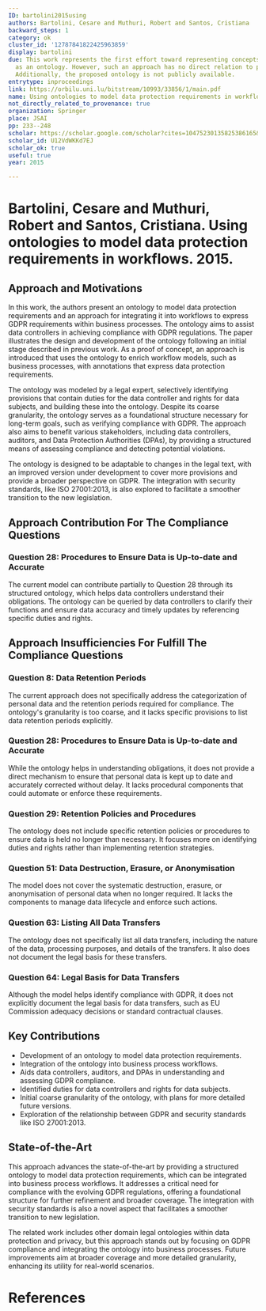 ```yaml
---
ID: bartolini2015using
authors: Bartolini, Cesare and Muthuri, Robert and Santos, Cristiana
backward_steps: 1
category: ok
cluster_id: '12787841822425963859'
display: bartolini
due: This work represents the first effort toward representing concepts of the GDPR
  as an ontology. However, such an approach has no direct relation to provenance.
  Additionally, the proposed ontology is not publicly available.
entrytype: inproceedings
link: https://orbilu.uni.lu/bitstream/10993/33856/1/main.pdf
name: Using ontologies to model data protection requirements in workflows
not_directly_related_to_provenance: true
organization: Springer
place: JSAI
pp: 233--248
scholar: https://scholar.google.com/scholar?cites=10475230135825386165&as_sdt=2005&sciodt=0,5&hl=en
scholar_id: U12VdWKKd7EJ
scholar_ok: true
useful: true
year: 2015

---
```

# Bartolini, Cesare and Muthuri, Robert and Santos, Cristiana. Using ontologies to model data protection requirements in workflows. 2015.

## Approach and Motivations

In this work, the authors present an ontology to model data protection requirements and an approach for integrating it into workflows to express GDPR requirements within business processes. The ontology aims to assist data controllers in achieving compliance with GDPR regulations. The paper illustrates the design and development of the ontology following an initial stage described in previous work. As a proof of concept, an approach is introduced that uses the ontology to enrich workflow models, such as business processes, with annotations that express data protection requirements.

The ontology was modeled by a legal expert, selectively identifying provisions that contain duties for the data controller and rights for data subjects, and building these into the ontology. Despite its coarse granularity, the ontology serves as a foundational structure necessary for long-term goals, such as verifying compliance with GDPR. The approach also aims to benefit various stakeholders, including data controllers, auditors, and Data Protection Authorities (DPAs), by providing a structured means of assessing compliance and detecting potential violations.

The ontology is designed to be adaptable to changes in the legal text, with an improved version under development to cover more provisions and provide a broader perspective on GDPR. The integration with security standards, like ISO 27001:2013, is also explored to facilitate a smoother transition to the new legislation.

## Approach Contribution For The Compliance Questions

### Question 28: Procedures to Ensure Data is Up-to-date and Accurate

The current model can contribute partially to Question 28 through its structured ontology, which helps data controllers understand their obligations. The ontology can be queried by data controllers to clarify their functions and ensure data accuracy and timely updates by referencing specific duties and rights.

## Approach Insufficiencies For Fulfill The Compliance Questions

### Question 8: Data Retention Periods

The current approach does not specifically address the categorization of personal data and the retention periods required for compliance. The ontology's granularity is too coarse, and it lacks specific provisions to list data retention periods explicitly.

### Question 28: Procedures to Ensure Data is Up-to-date and Accurate

While the ontology helps in understanding obligations, it does not provide a direct mechanism to ensure that personal data is kept up to date and accurately corrected without delay. It lacks procedural components that could automate or enforce these requirements.

### Question 29: Retention Policies and Procedures

The ontology does not include specific retention policies or procedures to ensure data is held no longer than necessary. It focuses more on identifying duties and rights rather than implementing retention strategies.

### Question 51: Data Destruction, Erasure, or Anonymisation

The model does not cover the systematic destruction, erasure, or anonymisation of personal data when no longer required. It lacks the components to manage data lifecycle and enforce such actions.

### Question 63: Listing All Data Transfers

The ontology does not specifically list all data transfers, including the nature of the data, processing purposes, and details of the transfers. It also does not document the legal basis for these transfers.

### Question 64: Legal Basis for Data Transfers

Although the model helps identify compliance with GDPR, it does not explicitly document the legal basis for data transfers, such as EU Commission adequacy decisions or standard contractual clauses.

## Key Contributions

- Development of an ontology to model data protection requirements.
- Integration of the ontology into business process workflows.
- Aids data controllers, auditors, and DPAs in understanding and assessing GDPR compliance.
- Identified duties for data controllers and rights for data subjects.
- Initial coarse granularity of the ontology, with plans for more detailed future versions.
- Exploration of the relationship between GDPR and security standards like ISO 27001:2013.

## State-of-the-Art

This approach advances the state-of-the-art by providing a structured ontology to model data protection requirements, which can be integrated into business process workflows. It addresses a critical need for compliance with the evolving GDPR regulations, offering a foundational structure for further refinement and broader coverage. The integration with security standards is also a novel aspect that facilitates a smoother transition to new legislation.

The related work includes other domain legal ontologies within data protection and privacy, but this approach stands out by focusing on GDPR compliance and integrating the ontology into business processes. Future improvements aim at broader coverage and more detailed granularity, enhancing its utility for real-world scenarios.
# References

